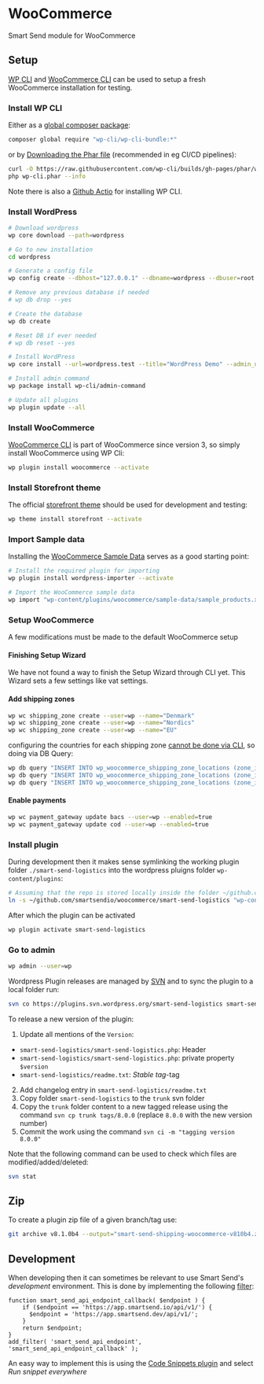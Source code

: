 # WooCommerce
Smart Send module for WooCommerce

## Setup

[WP CLI]([url](https://make.wordpress.org/cli/)) and [WooCommerce CLI]([url](https://developer.woocommerce.com/docs/category/wc-cli/)) can be used to setup a fresh WooCommerce installation for testing.

### Install WP CLI

Either as a [global composer package]([url](https://make.wordpress.org/cli/handbook/guides/installing/#installing-via-composer)):

```bash
composer global require "wp-cli/wp-cli-bundle:*"
```

or by [Downloading the Phar file](https://wp-cli.org/#installing) (recommended in eg CI/CD pipelines):

```bash
curl -O https://raw.githubusercontent.com/wp-cli/builds/gh-pages/phar/wp-cli.phar
php wp-cli.phar --info
```

Note there is also a [Github Actio]([url](https://github.com/marketplace/actions/setup-wp-cli)) for installing WP CLI.

### Install WordPress

```bash
# Download wordpress
wp core download --path=wordpress

# Go to new installation
cd wordpress

# Generate a config file
wp config create --dbhost="127.0.0.1" --dbname=wordpress --dbuser=root --dbpass=""

# Remove any previous database if needed
# wp db drop --yes

# Create the database
wp db create

# Reset DB if ever needed
# wp db reset --yes

# Install WordPress
wp core install --url=wordpress.test --title="WordPress Demo" --admin_user=wp --admin_password=wp --admin_email=wp@smartsend.io

# Install admin command
wp package install wp-cli/admin-command

# Update all plugins
wp plugin update --all
````

### Install WooCommerce

[WooCommerce CLI](https://developer.woocommerce.com/docs/category/wc-cli/) is part of WooCommerce since version 3, so simply install WooCommerce using WP Cli:

```bash
wp plugin install woocommerce --activate
```

### Install Storefront theme

The official [storefront theme](https://wordpress.org/themes/storefront/) should be used for development and testing:

```bash
wp theme install storefront --activate
```

### Import Sample data

Installing the [WooCommerce Sample Data](https://woocommerce.com/document/importing-woocommerce-sample-data/) serves as a good starting point:

```bash
# Install the required plugin for importing
wp plugin install wordpress-importer --activate

# Import the WooCommerce sample data
wp import "wp-content/plugins/woocommerce/sample-data/sample_products.xml" --authors=create
```

### Setup WooCommerce

A few modifications must be made to the default WooCommerce setup

#### Finishing Setup Wizard

We have not found a way to finish the Setup Wizard through CLI yet. This Wizard sets a few settings like vat settings.

#### Add shipping zones

```bash
wp wc shipping_zone create --user=wp --name="Denmark"
wp wc shipping_zone create --user=wp --name="Nordics"
wp wc shipping_zone create --user=wp --name="EU"
```

configuring the countries for each shipping zone [cannot be done via CLI](https://github.com/woocommerce/woocommerce/issues/28576#issuecomment-1279203299), so doing via DB Query:

```bash
wp db query "INSERT INTO wp_woocommerce_shipping_zone_locations (zone_id, location_code, location_type) VALUES (1, 'DK', 'country')"
wp db query "INSERT INTO wp_woocommerce_shipping_zone_locations (zone_id, location_code, location_type) VALUES (2, 'SE', 'country')"
wp db query "INSERT INTO wp_woocommerce_shipping_zone_locations (zone_id, location_code, location_type) VALUES (2, 'SE', 'country')"
```

#### Enable payments

```bash
wp wc payment_gateway update bacs --user=wp --enabled=true
wp wc payment_gateway update cod --user=wp --enabled=true
```

### Install plugin

During development then it makes sense symlinking the working plugin folder `./smart-send-logistics` into the wordpress pluigns folder `wp-content/plugins`:

```bash
# Assuming that the repo is stored locally inside the folder ~/github.com/smartsendio/woocommerce
ln -s ~/github.com/smartsendio/woocommerce/smart-send-logistics "wp-content/plugins/smart-send-logistics" 
```

After which the plugin can be activated

```bash
wp plugin activate smart-send-logistics
```

### Go to admin

```bash
wp admin --user=wp
```

Wordpress Plugin releases are managed by [SVN](https://developer.wordpress.org/plugins/wordpress-org/how-to-use-subversion/#starting-a-new-plugin) and to sync the plugin to a local folder run:

```bash
svn co https://plugins.svn.wordpress.org/smart-send-logistics smart-send-logistics
```

To release a new version of the plugin:

1. Update all mentions of the `Version`:
  - `smart-send-logistics/smart-send-logistics.php`: Header
  - `smart-send-logistics/smart-send-logistics.php`: private property `$version`
  - `smart-send-logistics/readme.txt`: _Stable tag_-tag
2. Add changelog entry in `smart-send-logistics/readme.txt`
3. Copy folder `smart-send-logistics` to the `trunk` svn folder
4. Copy the `trunk` folder content to a new tagged release using the command `svn cp trunk tags/8.0.0` (replace `8.0.0` with the new version number)
5. Commit the work using the command `svn ci -m "tagging version 8.0.0"`

Note that the following command can be used to check which files are modified/added/deleted:

```bash
svn stat
```

## Zip

To create a plugin zip file of a given branch/tag use:

```bash
git archive v8.1.0b4 --output="smart-send-shipping-woocommerce-v810b4.zip" "smart-send-logistics"
```

## Development
When developing then it can sometimes be relevant to use Smart Send's _development_ environment. This is done by implementing the following [filter](https://developer.wordpress.org/reference/functions/add_filter/):
```
function smart_send_api_endpoint_callback( $endpoint ) {
  	if ($endpoint == 'https://app.smartsend.io/api/v1/') {
	  $endpoint = 'https://app.smartsend.dev/api/v1/';
	}
    return $endpoint;
}
add_filter( 'smart_send_api_endpoint', 'smart_send_api_endpoint_callback' );
```
An easy way to implement this is using the [Code Snippets plugin](https://wordpress.org/plugins/code-snippets/) and select _Run snippet everywhere_
